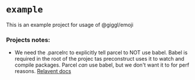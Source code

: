 # `example`

This is an example project for usage of @giggl/emoji

### Projects notes:

- We need the .parcelrc to explicitly tell parcel to NOT use babel. Babel is required in the root of the projec tas preconstruct uses it to watch and compile packages. Parcel _can_ use babel, but we don't want it to for perf reasons. [Relavent docs](https://parceljs.org/languages/javascript/#babel)
